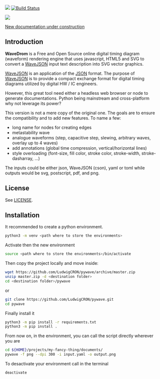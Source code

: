 
![](https://img.shields.io/badge/coverage-92%25-yellow)
[![Build Status](https://travis-ci.com/LudwigCRON/pywave.svg?branch=master)](https://travis-ci.com/LudwigCRON/pywave)

![](https://img.shields.io/badge/python-3.5+-blue)

[New documentation under construction](https://ludwigcron.github.io/pywave/html/)

## Introduction

**WaveDrom** is a Free and Open Source online digital timing diagram (waveform) rendering engine that uses javascript, HTML5 and SVG to convert a [WaveJSON](https://github.com/drom/wavedrom/wiki/WaveJSON) input text description into SVG vector graphics.

[WaveJSON](https://github.com/drom/wavedrom/wiki/WaveJSON) is an application of the [JSON](http://json.org/) format. The purpose of [WaveJSON](https://github.com/drom/wavedrom/wiki/WaveJSON) is to provide a compact exchange format for digital timing diagrams utilized by digital HW / IC engineers.

However, this great tool need either a headless web browser or node to generate documentations. Python being mainstream and cross-platform why not leverage its power?

This version is not a mere copy of the original one. The goals are to ensure the compatibility and to add new features. To name a few:
- long name for nodes for creating edges
- metastability wave
- analogue waveforms (step, capacitive step, slewing, arbitrary waves, overlay up to 4 waves)
- add annotations (global time compression, vertical/horizontal lines)
- style overloading (font-size, fill color, stroke color, stroke-width, stroke-dasharray, ...)

The inputs could be either json, WaveJSON (cson), yaml or toml while outputs would be svg, postscript, pdf, and png.

## License

See [LICENSE](https://github.com/drom/wavedrom/blob/master/LICENSE).

## Installation
It recommended to create a python environment.
``` bash
python3 -m venv <path where to store the environments>
```
Activate then the new environment
```bash
source <path where to store the environments>/bin/activate
```
Then copy the project locally and move inside:
```bash
wget https://github.com/LudwigCRON/pywave/archive/master.zip
unzip master.zip -d <destination folder>
cd <destination folder>/pywave
```
or
```bash
git clone https://github.com/LudwigCRON/pywave.git
cd pywave
```
Finally install it
```bash
python3 -m pip install -r requirements.txt
python3 -m pip install .
```

From now on, in the environment, you can call the script directly wherever you are
```bash
cd ${HOME}/projects/my-fancy-thing/documents/
pywave -f png --dpi 300 -i input.yaml -o output.png
```

To desactivate your environment call in the terminal
```bash
deactivate
```
